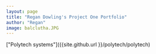 ```yaml
---
layout: page
title: "Regan Dowling's Project One Portfolio"
author: "Regan"
image: balclutha.JPG
---
```



["Polytech systems"]({{site.github.url }}/polytech/polytech)


